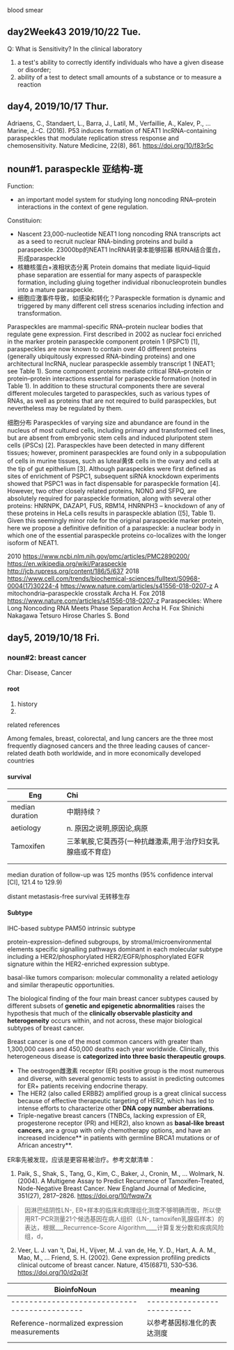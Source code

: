 blood smear  

## day2Week43 2019/10/22 Tue.
Q: What is Sensitivity?
In the clinical laboratory
1. a test's ability to correctly identify individuals who have a given disease or disorder;
2. ability of a test to detect small amounts of a substance or to measure a reaction




## day4, 2019/10/17 Thur.

Adriaens, C., Standaert, L., Barra, J., Latil, M., Verfaillie, A., Kalev, P., … Marine, J.-C. (2016). P53 induces formation of NEAT1 lncRNA-containing paraspeckles that modulate replication stress response and chemosensitivity. Nature Medicine, 22(8), 861. https://doi.org/10/f83r5c

noun#1. paraspeckle 亚结构-斑
---

Function:
 - an important model system for studying long noncoding RNA–protein interactions in the context of gene regulation.

Constituion:
 - Nascent 23,000-nucleotide NEAT1 long noncoding RNA transcripts act as a seed to recruit nuclear RNA-binding proteins and build a paraspeckle. 23000bp的NEAT1 lncRNA转录本能够招募 核RNA结合蛋白，形成paraspeckle
 - 核糖核蛋白+液相状态分离 Protein domains that mediate liquid–liquid phase separation are essential for many aspects of paraspeckle formation, including gluing together individual ribonucleoprotein bundles into a mature paraspeckle.
 - 细胞应激事件导致，如感染和转化？Paraspeckle formation is dynamic and triggered by many different cell stress scenarios including infection and transformation.

Paraspeckles are mammal-specific RNA–protein nuclear bodies that regulate gene expression. First described in 2002 as nuclear foci enriched in the marker protein paraspeckle component protein 1 (PSPC1) [1], paraspeckles are now known to contain over 40 different proteins (generally ubiquitously expressed RNA-binding proteins) and one architectural lncRNA, nuclear paraspeckle assembly transcript 1 (NEAT1; see Table 1). Some component proteins mediate critical RNA–protein or protein–protein interactions essential for paraspeckle formation (noted in Table 1). In addition to these structural components there are several different molecules targeted to paraspeckles, such as various types of RNAs, as well as proteins that are not required to build paraspeckles, but nevertheless may be regulated by them.

细胞分布
Paraspeckles of varying size and abundance are found in the nucleus of most cultured cells, including primary and transformed cell lines, but are absent from embryonic stem cells and induced pluripotent stem cells (iPSCs) [2]. Paraspeckles have been detected in many different tissues; however, prominent paraspeckles are found only in a subpopulation of cells in murine tissues, such as luteal黄体 cells in the ovary and cells at the tip of gut epithelium [3].
Although paraspeckles were first defined as sites of enrichment of PSPC1, subsequent siRNA knockdown experiments showed that PSPC1 was in fact dispensable for paraspeckle formation [4].
However, two other closely related proteins, NONO and SFPQ, are absolutely required for paraspeckle formation, along with several other proteins: HNRNPK, DAZAP1, FUS, RBM14, HNRNPH3 – knockdown of any of these proteins in HeLa cells results in paraspeckle ablation ([5], Table 1). Given this seemingly minor role for the original paraspeckle marker protein, here we propose a definitive definition of a paraspeckle: a nuclear body in which one of the essential paraspeckle proteins co-localizes with the longer isoform of NEAT1.

2010 https://www.ncbi.nlm.nih.gov/pmc/articles/PMC2890200/
https://en.wikipedia.org/wiki/Paraspeckle
http://jcb.rupress.org/content/186/5/637
2018 https://www.cell.com/trends/biochemical-sciences/fulltext/S0968-0004(17)30224-4
https://www.nature.com/articles/s41556-018-0207-z A mitochondria–paraspeckle crosstalk Archa H. Fox
2018 https://www.nature.com/articles/s41556-018-0207-z Paraspeckles: Where Long Noncoding RNA Meets Phase Separation Archa H. Fox Shinichi Nakagawa Tetsuro Hirose Charles S. Bond


## day5, 2019/10/18 Fri.

### noun#2: breast cancer
Char: Disease, Cancer

#### root
  1. history
  2.


related references

Among females, breast, colorectal, and lung cancers are the three most frequently diagnosed cancers and the three leading causes of cancer-related death both worldwide, and in more economically developed countries

#### survival

| Eng|Chi|
| --------------- |:------------------------- |
| median duration | 中期持续？                |
| aetiology       | n. 原因之说明,原因论,病原 |
| Tamoxifen  |    三苯氧胺,它莫西芬(一种抗雌激素,用于治疗妇女乳腺癌或不育症)                      |
|                 |                           |
|                 |                           |


median duration of follow-up was 125 months (95% confidence interval [CI], 121.4 to 129.9)

distant metastasis-free survival 无转移生存

#### Subtype
IHC-based subtype
PAM50 intrinsic subtype

protein-expression-defined subgroups, by stromal/microenvironmental elements
specific signalling pathways dominant in each molecular subtype including a HER2/phosphorylated HER2/EGFR/phosphorylated EGFR signature within the HER2-enriched expression subtype.


basal-like tumors comparison: molecular commonality
a related aetiology and similar therapeutic opportunities.

The biological finding of the four main breast cancer subtypes caused by different subsets of **genetic and epigenetic abnormalities** raises the hypothesis that much of the **clinically observable plasticity and heterogeneity** occurs within, and not across, these major biological subtypes of breast cancer.

Breast cancer is one of the most common cancers with greater than 1,300,000 cases and 450,000 deaths each year worldwide. Clinically, this heterogeneous disease is **categorized into three basic therapeutic groups**.
  - The oestrogen雌激素 receptor (ER) positive group is the most numerous and diverse, with several genomic tests to assist in predicting outcomes for ER+ patients receiving endocrine therapy.
  - The HER2 (also called ERBB2) amplified group is a great clinical success because of effective therapeutic targeting of HER2, which has led to intense efforts to characterize other **DNA copy number aberrations**.
  - Triple-negative breast cancers (TNBCs, lacking expression of ER, progesterone receptor (PR) and HER2), also known as **basal-like breast cancers**, are a group with only chemotherapy options, and have an increased incidence** in patients with germline BRCA1 mutations or of African ancestry**.


ER率先被发现，应该是更容易被治疗。参考文献清单：
1. Paik, S., Shak, S., Tang, G., Kim, C., Baker, J., Cronin, M., … Wolmark, N. (2004). A Multigene Assay to Predict Recurrence of Tamoxifen-Treated, Node-Negative Breast Cancer. New England Journal of Medicine, 351(27), 2817–2826. https://doi.org/10/fwqw7x
>因淋巴结阴性LN-, ER+样本的临床和病理组化测度不够明确而做，所以使用RT-PCR测量21个候选基因在病人组织（LN-, tamoxifen乳腺癌样本）的表达，根据___Recurrence-Score Algorithm____计算复发分数和疾病风险组，d，

2. Veer, L. J. van ’t, Dai, H., Vijver, M. J. van de, He, Y. D., Hart, A. A. M., Mao, M., … Friend, S. H. (2002). Gene expression profiling predicts clinical outcome of breast cancer. Nature, 415(6871), 530–536. https://doi.org/10/d2qj3f


|BioinfoNoun | meaning|
| -------------------------------------------- | ---                        |
| -------------------------------------------- | -------------------------- |
| Reference-normalized expression measurements | 以参考基因标准化的表达测度 |
|                                              |                            |
